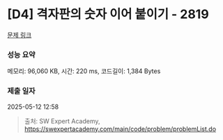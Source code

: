 # [D4] 격자판의 숫자 이어 붙이기 - 2819 

[문제 링크](https://swexpertacademy.com/main/code/problem/problemDetail.do?contestProbId=AV7I5fgqEogDFAXB) 

### 성능 요약

메모리: 96,060 KB, 시간: 220 ms, 코드길이: 1,384 Bytes

### 제출 일자

2025-05-12 12:58



> 출처: SW Expert Academy, https://swexpertacademy.com/main/code/problem/problemList.do